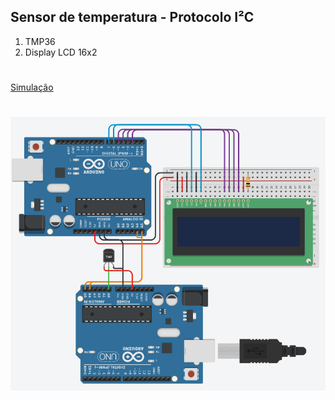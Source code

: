 ## Sensor de temperatura - Protocolo I²C

1. TMP36
2. Display LCD 16x2

#

[Simulação](https://www.tinkercad.com/things/1no72UPLFRG)

#

![Resultado](https://github.com/MarcosKrul/sistemas-embarcados/blob/master/tmp/07.png)
